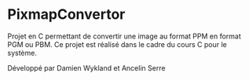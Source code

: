 # PixmapConvertor
Projet en C permettant de convertir une image au format PPM en format PGM ou PBM. Ce projet est réalisé dans le cadre du cours C pour le système.

Développé par Damien Wykland et Ancelin Serre
